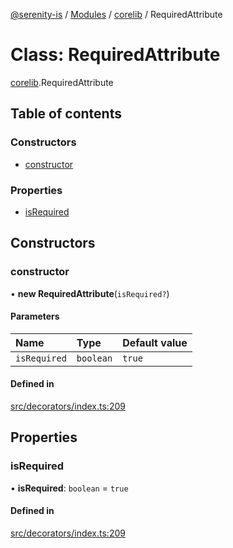 [@serenity-is](../README.md) / [Modules](../modules.md) / [corelib](../modules/corelib.md) / RequiredAttribute

# Class: RequiredAttribute

[corelib](../modules/corelib.md).RequiredAttribute

## Table of contents

### Constructors

- [constructor](corelib.RequiredAttribute.md#constructor)

### Properties

- [isRequired](corelib.RequiredAttribute.md#isrequired)

## Constructors

### constructor

• **new RequiredAttribute**(`isRequired?`)

#### Parameters

| Name | Type | Default value |
| :------ | :------ | :------ |
| `isRequired` | `boolean` | `true` |

#### Defined in

[src/decorators/index.ts:209](https://github.com/serenity-is/serenity/blob/master/packages/corelib/src/decorators/index.ts#line&#x3D;209)

## Properties

### isRequired

• **isRequired**: `boolean` = `true`

#### Defined in

[src/decorators/index.ts:209](https://github.com/serenity-is/serenity/blob/master/packages/corelib/src/decorators/index.ts#line&#x3D;209)

